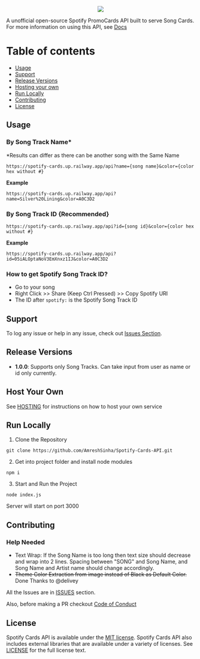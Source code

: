 <p align="center">
<img src="https://spotify-cards.up.railway.app/api?id=05iALOptaNoV3EmXnxz1IJ&color=A0C3D2" />
</p>

A unofficial open-source Spotify PromoCards API built to serve Song Cards. For more information on using this API, see <a href="https://spotify-cards.up.railway.app/">Docs</a>

# Table of contents

* [Usage](#usage)
* [Support](#support)
* [Release Versions](#release-versions)
* [Hosting your own](#host-your-own)
* [Run Locally](#run-locally)
* [Contributing](#contributing)
* [License](#license)

## Usage

### By Song Track Name*
*Results can differ as there can be another song with the Same Name
```
https://spotify-cards.up.railway.app/api?name={song name}&color={color hex without #}
```

**Example**
```
https://spotify-cards.up.railway.app/api?name=Silver%20Lining&color=A0C3D2
```

### By Song Track ID {Recommended}
```
https://spotify-cards.up.railway.app/api?id={song id}&color={color hex without #}
```

**Example**
```
https://spotify-cards.up.railway.app/api?id=05iALOptaNoV3EmXnxz1IJ&color=A0C3D2
```

### How to get Spotify Song Track ID?

* Go to your song
* Right Click >> Share (Keep Ctrl Pressed) >> Copy Spotify URI
* The ID after ```spotify:``` is the Spotify Song Track ID


## Support

To log any issue or help in any issue, check out
[Issues Section](https://github.com/AmreshSinha/Spotify-Cards-API/issues).

## Release Versions

* **1.0.0**: Supports only Song Tracks. Can take input from user as name or id only currently.

## Host Your Own

See [HOSTING](https://github.com/AmreshSinha/Spotify-Cards-API/blob/master/HOSTING.md) for instructions on how to host your own service

## Run Locally

1. Clone the Repository
```
git clone https://github.com/AmreshSinha/Spotify-Cards-API.git
```
2. Get into project folder and install node modules
```
npm i
```
3. Start and Run the Project
```
node index.js
```
Server will start on port 3000

## Contributing

### Help Needed

* Text Wrap: If the Song Name is too long then text size should decrease and wrap into 2 lines. Spacing between "SONG" and Song Name, and Song Name and Artist name should change accordingly.
* <strike>Theme Color Extraction from image instead of Black as Default Color.</strike> Done Thanks to @delivey

All the Issues are in <a href="https://github.com/AmreshSinha/Spotify-Cards-API/issues">ISSUES</a> section.

Also, before making a PR checkout <a href="https://github.com/AmreshSinha/Spotify-Cards-API/blob/master/CODE_OF_CONDUCT.md">Code of Conduct</a>

## License

Spotify Cards API is available under the
[MIT license](https://opensource.org/licenses/MIT). Spotify Cards API also includes external libraries that are available under a variety of licenses. See [LICENSE](https://github.com/AmreshSinha/Spotify-Cards-API/blob/master/LICENSE) for the full license text.
